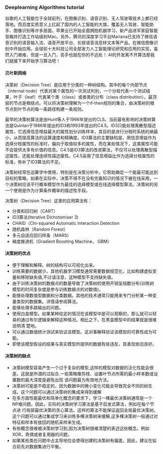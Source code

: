 ### Deeplearning Algorithms tutorial
谷歌的人工智能位于全球前列，在图像识别、语音识别、无人驾驶等技术上都已经落地。而百度实质意义上扛起了国内的人工智能的大旗，覆盖无人驾驶、智能助手、图像识别等许多层面。苹果业已开始全面拥抱机器学习，新产品进军家庭智能音箱并打造工作站级别Mac。另外，腾讯的深度学习平台Mariana已支持了微信语音识别的语音输入法、语音开放平台、长按语音消息转文本等产品，在微信图像识别中开始应用。全球前十大科技公司全部发力人工智能理论研究和应用的实现，虽然入门艰难，但是一旦入门，高手也就在你的不远处！
AI的开发离不开算法那我们就接下来开始学习算法吧！

#### 贝叶斯网络

决策树（Decision Tree）是应用于分类的一种树结构。其中的每个内部节点（internal node）代表对某个属性的一次测试判别，一个分枝代表一个测试结果，叶子（leaf）代表某个类（class）或者类的分布（class distribution）。最顶层的节点是根结点。可以将决策树理解为一个if-then规则的集合，由决策树的根节点到叶节点的每一条路径构建一条规则。

最早的决策树算法是由Hunt等人于1966年提出的CLS。当前最有影响的决策树算法是Quinlan于1986年提出的ID3和1993年提出的C4.5。ID3只能处理离散型描述属性，它选择信息增益最大的属性划分训练样本，其目的是进行分枝时系统的熵最小，从而提高算法的运算速度和精确度。ID3算法的主要缺陷是，用信息增益作为选择分枝属性的标准时，偏向于取值较多的属性，而在某些情况下，这类属性可能不会提供太多有价值的信息。C4.5是ID3算法的改进算法，不仅可以处理离散型描述属性，还能处理连续性描述属性。C4.5采用了信息增益比作为选择分枝属性的标准，弥补了ID3算法的不足。

决策树经常在运筹学中使用，特别是在决策分析中，它帮助确定一个能最可能达到目标的策略。如果在实际中，决策不得不在没有完备知识的情况下被在线采用，一个决策树应该平行概率模型作为最佳的选择模型或在线选择模型算法。决策树的另一个使用是作为计算条件概率的描述性手段。

决策树（Decision Tree）这里的应用算法有：

* 分类和回归树（CART）
* ID3算法(Iterative Dichotomiser 3)
* CHAID（Chi-squared Automatic Interaction Detection
* 随机森林（Random Forest）
* 多元自适应回归样条（MARS）
* 梯度推进机（Gradient Boosting Machine， GBM）

#### 决策树的优点

* 便于理解和解释。树的结构可以可视化出来。
* 训练需要的数据少。其他机器学习模型通常需要数据规范化，比如构建虚拟变量和移除缺失值,不过请注意，这种模型不支持缺失值。
* 由于训练决策树的数据点的数量导致了决策树的使用开销呈指数分布(训练树模型的时间复杂度是参与训练数据点的对数值)。
* 能够处理数值型数据和分类数据。其他的技术通常只能用来专门分析某一种变量类型的数据集。详情请参阅算法。
* 能够处理多路输出的问题。
* 使用白盒模型。如果某种给定的情况在该模型中是可以观察的，那么就可以轻易的通过布尔逻辑来解释这种情况。相比之下，在黑盒模型中的结果就是很难说明清 楚地。
* 可以通过数值统计测试来验证该模型。这对事解释验证该模型的可靠性成为可能。
* 即使该模型假设的结果与真实模型所提供的数据有些违反，其表现依旧良好。

#### 决策树的缺点

* 决策树模型容易产生一个过于复杂的模型,这样的模型对数据的泛化性能会很差。这就是所谓的过拟合.一些策略像剪枝、设置叶节点所需的最小样本数或设置数的最大深度是避免出现 该问题最为有效地方法。
* 决策树可能是不稳定的，因为数据中的微小变化可能会导致完全不同的树生成。这个问题可以通过决策树的集成来得到缓解
* 在多方面性能最优和简单化概念的要求下，学习一棵最优决策树通常是一个NP难问题。因此，实际的决策树学习算法是基于启发式算法，例如在每个节点进 行局部最优决策的贪心算法。这样的算法不能保证返回全局最优决策树。这个问题可以通过集成学习来训练多棵决策树来缓解,这多棵决策树一般通过对特征和样本有放回的随机采样来生成。
* 有些概念很难被决策树学习到,因为决策树很难清楚的表述这些概念。例如XOR，奇偶或者复用器的问题。
* 如果某些类在问题中占主导地位会使得创建的决策树有偏差。因此，建议在拟合前先对数据集进行平衡。

